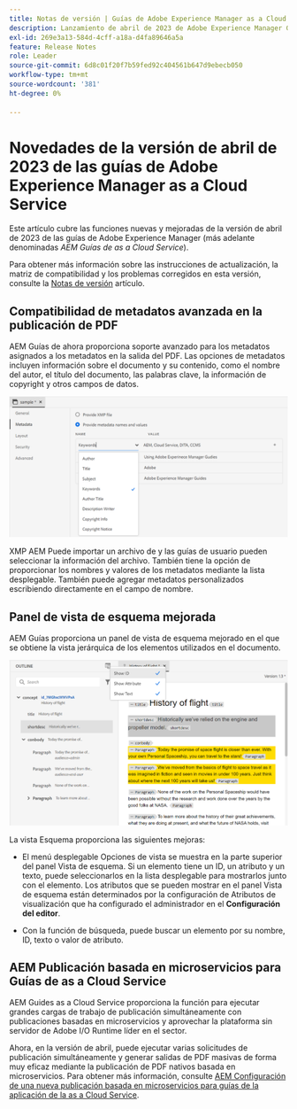 ```yaml
---
title: Notas de versión | Guías de Adobe Experience Manager as a Cloud Service, versión de abril de 2023
description: Lanzamiento de abril de 2023 de Adobe Experience Manager Guides as a Cloud Service
exl-id: 269e3a13-584d-4cff-a18a-d4fa89646a5a
feature: Release Notes
role: Leader
source-git-commit: 6d8c01f20f7b59fed92c404561b647d9ebecb050
workflow-type: tm+mt
source-wordcount: '381'
ht-degree: 0%

---
```


# Novedades de la versión de abril de 2023 de las guías de Adobe Experience Manager as a Cloud Service

Este artículo cubre las funciones nuevas y mejoradas de la versión de abril de 2023 de las guías de Adobe Experience Manager (más adelante denominadas *AEM Guías de as a Cloud Service*).

Para obtener más información sobre las instrucciones de actualización, la matriz de compatibilidad y los problemas corregidos en esta versión, consulte la [Notas de versión](release-notes-2023-4-0.md) artículo.

## Compatibilidad de metadatos avanzada en la publicación de PDF

AEM Guías de ahora proporciona soporte avanzado para los metadatos asignados a los metadatos en la salida del PDF. Las opciones de metadatos incluyen información sobre el documento y su contenido, como el nombre del autor, el título del documento, las palabras clave, la información de copyright y otros campos de datos.

<img src="assets/pdf-metadata.png" alt=" metadatos pdf nativos">

XMP AEM Puede importar un archivo de y las guías de usuario pueden seleccionar la información del archivo. También tiene la opción de proporcionar los nombres y valores de los metadatos mediante la lista desplegable. También puede agregar metadatos personalizados escribiendo directamente en el campo de nombre.


## Panel de vista de esquema mejorada

AEM Guías proporciona un panel de vista de esquema mejorado en el que se obtiene la vista jerárquica de los elementos utilizados en el documento.

<img src="assets/select-element-content-outline-view_cs.png" alt=" metadatos pdf nativos">

La vista Esquema proporciona las siguientes mejoras:

* El menú desplegable Opciones de vista se muestra en la parte superior del panel Vista de esquema. Si un elemento tiene un ID, un atributo y un texto, puede seleccionarlos en la lista desplegable para mostrarlos junto con el elemento. Los atributos que se pueden mostrar en el panel Vista de esquema están determinados por la configuración de Atributos de visualización que ha configurado el administrador en el **Configuración del editor**.

* Con la función de búsqueda, puede buscar un elemento por su nombre, ID, texto o valor de atributo.


## AEM Publicación basada en microservicios para Guías de as a Cloud Service

AEM Guides as a Cloud Service proporciona la función para ejecutar grandes cargas de trabajo de publicación simultáneamente con publicaciones basadas en microservicios y aprovechar la plataforma sin servidor de Adobe I/O Runtime líder en el sector.

Ahora, en la versión de abril, puede ejecutar varias solicitudes de publicación simultáneamente y generar salidas de PDF masivas de forma muy eficaz mediante la publicación de PDF nativos basada en microservicios.
Para obtener más información, consulte [AEM Configuración de una nueva publicación basada en microservicios para guías de la aplicación de la as a Cloud Service](../knowledge-base/publishing/configure-microservices.md).
